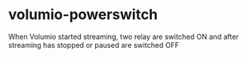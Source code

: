 # volumio-powerswitch
When Volumio started streaming, two relay are switched ON and after streaming has stopped or paused are switched OFF
